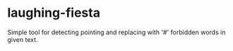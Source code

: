 # laughing-fiesta

Simple tool for detecting pointing and replacing with '#' forbidden words in given text.
